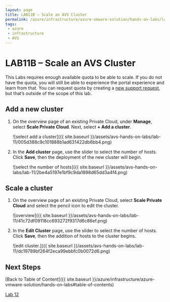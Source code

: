 ```yaml
---
layout: page
title: LAB11B – Scale an AVS Cluster
permalink: /azure/infrastructure/azure-vmware-solution/hands-on-labs/lab-11
tags: 
 - azure
 - infrastructure
 - AVS
---
```


# LAB11B – Scale an AVS Cluster

This Labs requires enough available quota to be able to scale. If you do not
have the quota, you will still be able to experience the portal experience and
learn from that. You can request quota by creating a [new support
request](https://docs.microsoft.com/en-us/azure/azure-vmware/enable-azure-vmware-solution),
but that’s outside of the scope of this lab.

## Add a new cluster

1. On the overview page of an existing Private Cloud, under **Manage**, select
   **Scale Private Cloud**. Next, select **+ Add a cluster**.

   ![select add a cluster]({{ site.baseurl }}/assets/avs-hands-on-labs/lab-11/005d388c9c101888b1ad631422db6bb4.png)

2. In the **Add cluster** page, use the slider to select the number of hosts.
   Click **Save**, then the deployment of the new cluster will begin.

   ![select the number of hosts]({{ site.baseurl }}/assets/avs-hands-on-labs/lab-11/2be4a5197e1bf9c9da1898d65dd3a4f4.png)

## Scale a cluster

1. On the overview page of an existing Private Cloud, select **Scale Private
   Cloud** and select the pencil icon to edit the cluster.

   ![overview]({{ site.baseurl }}/assets/avs-hands-on-labs/lab-11/41c72df09118cc693272f9317d6c86ef.png)

2. In the **Edit Cluster** page, use the slider to select the number of hosts.
   Click **Save**, then the addition of hosts to the cluster begins.

   ![edit cluster.]({{ site.baseurl }}/assets/avs-hands-on-labs/lab-11/dc19789bf264f2eca99ebbfc0b0072d6.png)

## Next Steps

[Back to Table of Content]({{ site.baseurl }}/azure/infrastructure/azure-vmware-solution/hands-on-labs#table-of-contents)

[Lab 12](lab-12)
